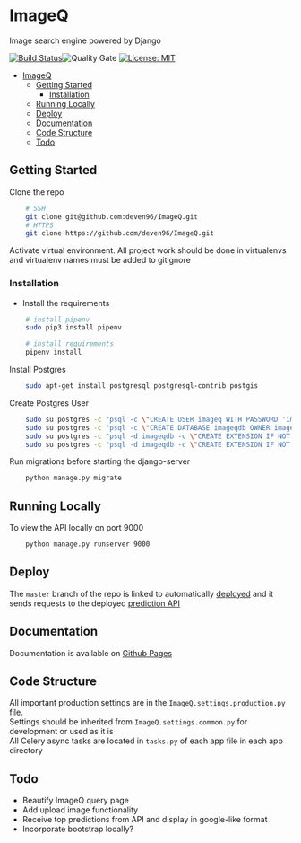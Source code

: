 # ImageQ

Image search engine powered by Django

[![Build Status](https://travis-ci.org/deven96/ImageQ.svg?branch=master)](https://travis-ci.com/deven96/ImageQ)![Quality Gate](https://sonarcloud.io/api/project_badges/measure?project=deven96_ImageQ&metric=alert_status)
[![License: MIT](https://img.shields.io/badge/License-MIT-yellow.svg)](https://opensource.org/licenses/MIT)

- [ImageQ](#imageq)
  - [Getting Started](#getting-started)
    - [Installation](#installation)
  - [Running Locally](#running-locally)
  - [Deploy](#deploy)
  - [Documentation](#documentation)
  - [Code Structure](#code-structure)
  - [Todo](#todo)

## Getting Started

Clone the repo

```bash
    # SSH
    git clone git@github.com:deven96/ImageQ.git
    # HTTPS
    git clone https://github.com/deven96/ImageQ.git
```

Activate virtual environment. All project work should be done in virtualenvs and virtualenv names must be added to gitignore

### Installation

- Install the requirements

```bash
    # install pipenv
    sudo pip3 install pipenv

    # install requirements
    pipenv install
```


Install Postgres

```bash
    sudo apt-get install postgresql postgresql-contrib postgis
```

Create Postgres User

```bash
    sudo su postgres -c "psql -c \"CREATE USER imageq WITH PASSWORD 'imageq';\""
    sudo su postgres -c "psql -c \"CREATE DATABASE imageqdb OWNER imageq;\""
    sudo su postgres -c "psql -d imageqdb -c \"CREATE EXTENSION IF NOT EXISTS postgis;\""
    sudo su postgres -c "psql -d imageqdb -c \"CREATE EXTENSION IF NOT EXISTS postgis_topology;\""
```

Run migrations before starting the django-server

```bash
    python manage.py migrate
```

## Running Locally

To view the API locally on port 9000

```bash
    python manage.py runserver 9000
```

## Deploy

The `master` branch of the repo is linked to automatically [deployed](https://bisoncorps-imageq.herokuapp.com) and it sends requests to the deployed [prediction API](https://devenmap-217623.appspot.com/predict)

## Documentation

Documentation is available on [Github Pages](https://deven96.github.io/ImageQ)

## Code Structure

All important production settings are in the `ImageQ.settings.production.py` file.<br />
Settings should be inherited from `ImageQ.settings.common.py` for development or used as it is<br />
All Celery async tasks are located in `tasks.py` of each app file in each app directory

## Todo

- Beautify ImageQ query page
- Add upload image functionality
- Receive top predictions from API and display in google-like format
- Incorporate bootstrap locally? 